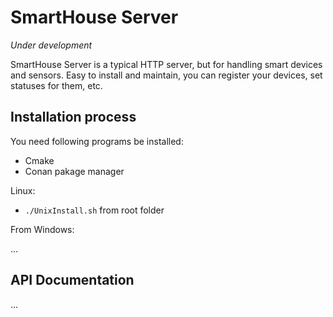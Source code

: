 <!-- @format -->

# SmartHouse Server

_Under development_

SmartHouse Server is a typical HTTP server, but for handling smart devices and sensors. Easy to install and maintain, you can register your devices, set statuses for them, etc.

## Installation process

You need following programs be installed:

- Cmake
- Conan pakage manager

Linux:

- `./UnixInstall.sh` from root folder

From Windows:

...

## API Documentation

...
